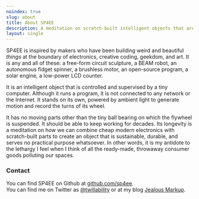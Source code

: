 ```yaml
---
noindex: true
slug: about
title: About SP4EE
description: A meditation on scratch-built intelligent objects that are sustainable, durable, and serve absolutely no practical purpose.
layout: single
---
```


SP4EE is inspired by makers who have been building weird and beautiful *things* at the boundary of electronics, creative coding, geekdom, and art. It is any and all of these: a free-form circuit sculpture, a BEAM robot, an autonomous fidget spinner, a brushless motor, an open-source program, a solar engine, a low-power LCD counter.

It is an intelligent object that is controlled and supervised by a tiny computer. Although it runs a program, it is not connected to any network or the Internet. It stands on its own, powered by ambient light to generate motion and record the turns of its wheel.

It has no moving parts other than the tiny ball bearing on which the flywheel is suspended. It should be able to keep working for decades. Its longevity is a meditation on how we can combine cheap modern electronics with scratch-built parts to create an object that is sustainable, durable, and serves no practical purpose whatsoever. In other words, it is my antidote to the lethargy I feel when I think of all the ready-made, throwaway consumer goods polluting our spaces.

### Contact

You can find SP4EE on Github at [github.com/sp4ee](https://github.com/sp4ee).  
You can find me on Twitter as [@twillability](https://twitter.com/twilliability)
or at my blog [Jealous Markup](https://jealousmarkup.xyz/).